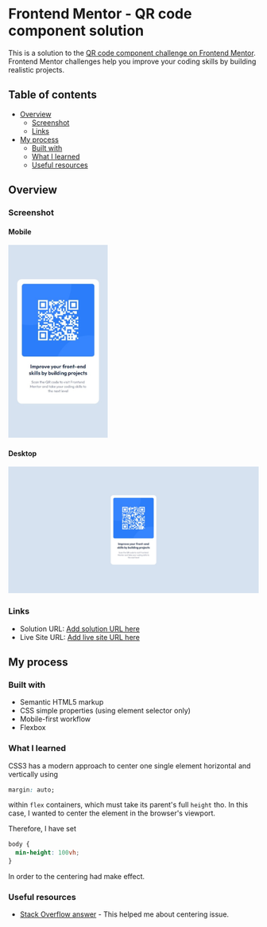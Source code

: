 # Frontend Mentor - QR code component solution

This is a solution to the [QR code component challenge on Frontend Mentor](https://www.frontendmentor.io/challenges/qr-code-component-iux_sIO_H). Frontend Mentor challenges help you improve your coding skills by building realistic projects.

## Table of contents

- [Overview](#overview)
  - [Screenshot](#screenshot)
  - [Links](#links)
- [My process](#my-process)
  - [Built with](#built-with)
  - [What I learned](#what-i-learned)
  - [Useful resources](#useful-resources)

## Overview

### Screenshot

#### Mobile

<img src="./screenshots/screenshot_mobile.jpeg" alt="Screenshot of my mobile solution" width="200px"/>

#### Desktop

![Screenshot of my desktop solution](./screenshots/screenshot_desktop.jpeg)

### Links

- Solution URL: [Add solution URL here](https://your-solution-url.com)
- Live Site URL: [Add live site URL here](https://your-live-site-url.com)

## My process

### Built with

- Semantic HTML5 markup
- CSS simple properties (using element selector only)
- Mobile-first workflow
- Flexbox

### What I learned

CSS3 has a modern approach to center one single element horizontal and vertically using

```css
margin: auto;
```

within `flex` containers, which must take its parent's full `height` tho. In this case, I wanted to center the element in the browser's viewport.

Therefore, I have set

```css
body {
  min-height: 100vh;
}
```

In order to the centering had make effect.

### Useful resources

- [Stack Overflow answer](https://stackoverflow.com/a/26079837) - This helped me about centering issue.
